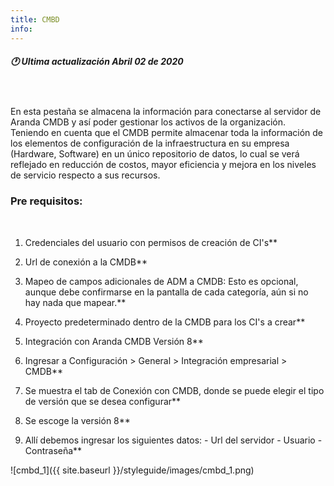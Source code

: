 ```yaml
---
title: CMBD
info:
---
```

##### 🕐 Ultima actualización Abril 02 de 2020
<br>
<br>
En esta pestaña se almacena la información para conectarse al servidor de Aranda CMDB y así poder gestionar los activos de la organización. Teniendo en cuenta que el CMDB permite almacenar toda la información de los elementos de configuración de la infraestructura en su empresa (Hardware, Software) en un único repositorio de datos, lo cual se verá reflejado en reducción de costos, mayor eficiencia y mejora en los niveles de servicio respecto a sus recursos.

### Pre requisitos:
<br>

1. Credenciales del usuario con permisos de creación de CI's**

2. Url de conexión a la CMDB**

3. Mapeo de campos adicionales de ADM a CMDB: Esto es opcional, aunque debe confirmarse en la pantalla de cada categoría, aún si no hay nada que mapear.**

4. Proyecto predeterminado dentro de la CMDB para los CI's a crear**

5. Integración con Aranda CMDB Versión 8**

6. Ingresar a Configuración > General > Integración empresarial > CMDB**

7. Se muestra el tab de Conexión con CMDB, donde se puede elegir el tipo de versión que se desea configurar**

8. Se escoge la versión 8**

9. Allí debemos ingresar los siguientes datos: - Url del servidor - Usuario - Contraseña**


![cmbd_1]({{ site.baseurl }}/styleguide/images/cmbd_1.png)
